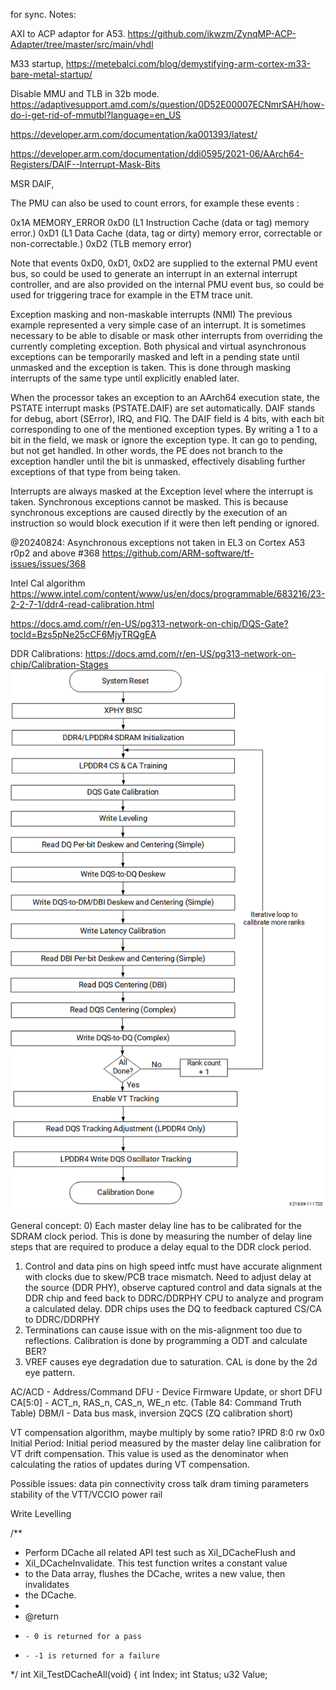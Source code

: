 for sync. 
Notes:

AXI to ACP adaptor for A53.
https://github.com/ikwzm/ZynqMP-ACP-Adapter/tree/master/src/main/vhdl


M33 startup,
https://metebalci.com/blog/demystifying-arm-cortex-m33-bare-metal-startup/

Disable MMU and TLB in 32b mode.
https://adaptivesupport.amd.com/s/question/0D52E00007ECNmrSAH/how-do-i-get-rid-of-mmutbl?language=en_US


https://developer.arm.com/documentation/ka001393/latest/

https://developer.arm.com/documentation/ddi0595/2021-06/AArch64-Registers/DAIF--Interrupt-Mask-Bits

MSR DAIF, <Xt>

The PMU can also be used to count errors, for example these events :

0x1A MEMORY_ERROR
0xD0 (L1 Instruction Cache (data or tag) memory error.)
0xD1 (L1 Data Cache (data, tag or dirty) memory error, correctable or non-correctable.)
0xD2 (TLB memory error)

Note that events 0xD0, 0xD1, 0xD2 are supplied to the external PMU event bus, so could be used to generate an interrupt in an external interrupt controller, and are also provided on the internal PMU event bus, so could be used for triggering trace for example in the ETM trace unit.

Exception masking and non-maskable interrupts (NMI)
The previous example represented a very simple case of an interrupt. It is sometimes necessary to be able to disable or mask other interrupts from overriding the currently completing exception. Both physical and virtual asynchronous exceptions can be temporarily masked and left in a pending state until unmasked and the exception is taken. This is done through masking interrupts of the same type until explicitly enabled later.

When the processor takes an exception to an AArch64 execution state, the PSTATE interrupt masks (PSTATE.DAIF) are set automatically. DAIF stands for debug, abort (SError), IRQ, and FIQ. The DAIF field is 4 bits, with each bit corresponding to one of the mentioned exception types. By writing a 1 to a bit in the field, we mask or ignore the exception type. It can go to pending, but not get handled. In other words, the PE does not branch to the exception handler until the bit is unmasked, effectively disabling further exceptions of that type from being taken.

Interrupts are always masked at the Exception level where the interrupt is taken. Synchronous exceptions cannot be masked. This is because synchronous exceptions are caused directly by the execution of an instruction so would block execution if it were then left pending or ignored.


@20240824:
Asynchronous exceptions not taken in EL3 on Cortex A53 r0p2 and above #368
https://github.com/ARM-software/tf-issues/issues/368

Intel Cal algorithm
https://www.intel.com/content/www/us/en/docs/programmable/683216/23-2-2-7-1/ddr4-read-calibration.html

https://docs.amd.com/r/en-US/pg313-network-on-chip/DQS-Gate?tocId=Bzs5pNe25cCF6MjyTRQgEA

DDR Calibrations: 
https://docs.amd.com/r/en-US/pg313-network-on-chip/Calibration-Stages
<picture>
 <source media="(prefers-color-scheme: dark)" srcset="YOUR-DARKMODE-IMAGE">
 <source media="(prefers-color-scheme: light)" srcset="YOUR-LIGHTMODE-IMAGE">
 <img alt="YOUR-ALT-TEXT" src="ddr_test/doc/ddr4_cal_flowchart.png">
</picture>

General concept: 
0) Each master delay line has to be calibrated for the SDRAM clock period. This is done by measuring the number of delay line steps that are required to produce a delay equal to the DDR clock period.
1) Control and data pins on high speed intfc must have accurate alignment with clocks due to skew/PCB trace mismatch. Need to adjust delay at the source (DDR PHY), observe captured control and data signals at the DDR chip and feed back to DDRC/DDRPHY CPU to analyze and program a calculated delay. DDR chips uses the DQ to feedback captured CS/CA to DDRC/DDRPHY
2) Terminations can cause issue with on the mis-alignment too due to reflections. Calibration is done by programming a ODT and calculate BER?
3) VREF causes eye degradation due to saturation. CAL is done by the 2d eye pattern.


AC/ACD - Address/Command
DFU - Device Firmware Update, or short DFU
CA[5:0] - ACT_n, RAS_n, CAS_n, WE_n etc. (Table 84: Command Truth Table)
DBM/I - Data bus mask, inversion
ZQCS (ZQ calibration short)


VT compensation algorithm, maybe multiply by some ratio? 
IPRD	8:0	rw	0x0	Initial Period: Initial period measured by the master delay line calibration
for VT drift compensation. This value is used as the denominator when
calculating the ratios of updates during VT compensation.

Possible issues:
data pin connectivity 
cross talk
dram timing parameters
stability of the VTT/VCCIO power rail


Write Levelling




/**
* Perform DCache all related API test such as Xil_DCacheFlush and
* Xil_DCacheInvalidate. This test function writes a constant value
* to the Data array, flushes the DCache, writes a new value, then invalidates
* the DCache.
* 
* @return	
*     - 0 is returned for a pass
*     - -1 is returned for a failure
*/
int Xil_TestDCacheAll(void)
{
	int Index;
	int Status;
	u32 Value;




